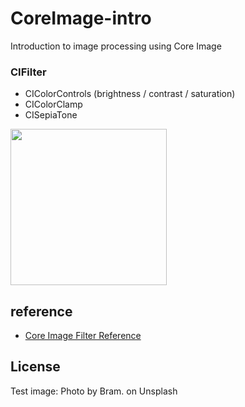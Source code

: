 # CoreImage-intro
Introduction to image processing using Core Image

### CIFilter
- CIColorControls (brightness / contrast / saturation)
- CIColorClamp
- CISepiaTone

<img src="https://github.com/khhk10/CoreImage-intro/blob/master/images/coreimage-intro.png" width="250">

## reference

- [Core Image Filter Reference](https://developer.apple.com/library/archive/documentation/GraphicsImaging/Reference/CoreImageFilterReference/index.html#//apple_ref/doc/filter/ci/CIBloom)

## License

Test image: Photo by Bram. on Unsplash

